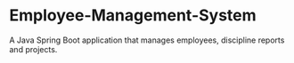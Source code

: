 # Employee-Management-System

A Java Spring Boot application that manages employees, discipline reports and projects.

